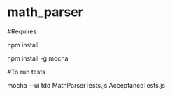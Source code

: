 math_parser
===========

#Requires

npm install

npm install -g mocha

#To run tests

mocha --ui tdd MathParserTests.js AcceptanceTests.js 
